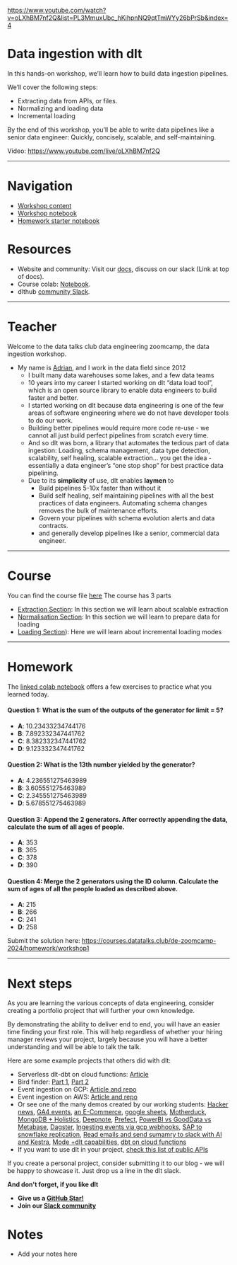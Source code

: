 

https://www.youtube.com/watch?v=oLXhBM7nf2Q&list=PL3MmuxUbc_hKihpnNQ9qtTmWYy26bPrSb&index=4


# Data ingestion with dlt

​In this hands-on workshop, we’ll learn how to build data ingestion pipelines.

​We’ll cover the following steps:

* ​Extracting data from APIs, or files.
* ​Normalizing and loading data
* ​Incremental loading

​By the end of this workshop, you’ll be able to write data pipelines like a senior data engineer: Quickly, concisely, scalable, and self-maintaining.

Video: https://www.youtube.com/live/oLXhBM7nf2Q

--- 

# Navigation

* [Workshop content](dlt_resources/data_ingestion_workshop.md)
* [Workshop notebook](dlt_resources/workshop.ipynb)
* [Homework starter notebook](dlt_resources/homework_starter.ipynb)

# Resources

- Website and community: Visit our [docs](https://dlthub.com/docs/intro), discuss on our slack (Link at top of docs).
- Course colab: [Notebook](https://colab.research.google.com/drive/1kLyD3AL-tYf_HqCXYnA3ZLwHGpzbLmoj#scrollTo=5aPjk0O3S_Ag&forceEdit=true&sandboxMode=true).
- dlthub [community Slack](https://dlthub.com/community).

---

# Teacher

Welcome to the data talks club data engineering zoomcamp, the data ingestion workshop.

- My name is [Adrian](https://www.linkedin.com/in/data-team/), and I work in the data field since 2012
    - I built many data warehouses some lakes, and a few data teams
    - 10 years into my career I started working on dlt “data load tool”, which is an open source library to enable data engineers to build faster and better.
    - I started working on dlt because data engineering is one of the few areas of software engineering where we do not have developer tools to do our work.
    - Building better pipelines would require more code re-use - we cannot all just build perfect pipelines from scratch every time.
    - And so dlt was born, a library that automates the tedious part of data ingestion: Loading, schema management, data type detection, scalability, self healing, scalable extraction… you get the idea - essentially a data engineer’s “one stop shop” for best practice data pipelining.
    - Due to its **simplicity** of use, dlt enables **laymen** to
        - Build pipelines 5-10x faster than without it
        - Build self healing, self maintaining pipelines with all the best practices of data engineers. Automating schema changes removes the bulk of maintenance efforts.
        - Govern your pipelines with schema evolution alerts and data contracts.
        - and generally develop pipelines like a senior, commercial data engineer.

--- 

# Course
You can find the course file [here](./dlt_resources/data_ingestion_workshop.md)
The course has 3 parts
- [Extraction Section](./dlt_resources/data_ingestion_workshop.md#extracting-data): In this section we will learn about scalable extraction
- [Normalisation Section](./dlt_resources/data_ingestion_workshop.md#normalisation): In this section we will learn to prepare data for loading
- [Loading Section](./dlt_resources/data_ingestion_workshop.md#incremental-loading)): Here we will learn about incremental loading modes

---

# Homework

The [linked colab notebook](https://colab.research.google.com/drive/1Te-AT0lfh0GpChg1Rbd0ByEKOHYtWXfm#scrollTo=wLF4iXf-NR7t&forceEdit=true&sandboxMode=true) offers a few exercises to practice what you learned today.


#### Question 1: What is the sum of the outputs of the generator for limit = 5?
- **A**: 10.23433234744176
- **B**: 7.892332347441762
- **C**: 8.382332347441762
- **D**: 9.123332347441762

#### Question 2: What is the 13th number yielded by the generator?
- **A**: 4.236551275463989
- **B**: 3.605551275463989
- **C**: 2.345551275463989
- **D**: 5.678551275463989

#### Question 3: Append the 2 generators. After correctly appending the data, calculate the sum of all ages of people.
- **A**: 353
- **B**: 365
- **C**: 378
- **D**: 390

#### Question 4: Merge the 2 generators using the ID column. Calculate the sum of ages of all the people loaded as described above.
- **A**: 215
- **B**: 266
- **C**: 241
- **D**: 258

Submit the solution here: https://courses.datatalks.club/de-zoomcamp-2024/homework/workshop1

--- 
# Next steps

As you are learning the various concepts of data engineering, 
consider creating a portfolio project that will further your own knowledge.

By demonstrating the ability to deliver end to end, you will have an easier time finding your first role. 
This will help regardless of whether your hiring manager reviews your project, largely because you will have a better 
understanding and will be able to talk the talk.

Here are some example projects that others did with dlt:
- Serverless dlt-dbt on cloud functions: [Article](https://docs.getdbt.com/blog/serverless-dlt-dbt-stack)
- Bird finder: [Part 1](https://publish.obsidian.md/lough-on-data/blogs/bird-finder-via-dlt-i), [Part 2](https://publish.obsidian.md/lough-on-data/blogs/bird-finder-via-dlt-ii)
- Event ingestion on GCP: [Article and repo](https://dlthub.com/docs/blog/streaming-pubsub-json-gcp)
- Event ingestion on AWS: [Article and repo](https://dlthub.com/docs/blog/dlt-aws-taktile-blog)
- Or see one of the many demos created by our working students: [Hacker news](https://dlthub.com/docs/blog/hacker-news-gpt-4-dashboard-demo), 
[GA4 events](https://dlthub.com/docs/blog/ga4-internal-dashboard-demo), 
[an E-Commerce](https://dlthub.com/docs/blog/postgresql-bigquery-metabase-demo), 
[google sheets](https://dlthub.com/docs/blog/google-sheets-to-data-warehouse-pipeline), 
[Motherduck](https://dlthub.com/docs/blog/dlt-motherduck-demo), 
[MongoDB + Holistics](https://dlthub.com/docs/blog/MongoDB-dlt-Holistics), 
[Deepnote](https://dlthub.com/docs/blog/deepnote-women-wellness-violence-tends), 
[Prefect](https://dlthub.com/docs/blog/dlt-prefect),
[PowerBI vs GoodData vs Metabase](https://dlthub.com/docs/blog/semantic-modeling-tools-comparison),
[Dagster](https://dlthub.com/docs/blog/dlt-dagster),
[Ingesting events via gcp webhooks](https://dlthub.com/docs/blog/dlt-webhooks-on-cloud-functions-for-event-capture),
[SAP to snowflake replication](https://dlthub.com/docs/blog/sap-hana-to-snowflake-demo-blog),
[Read emails and send sumamry to slack with AI and Kestra](https://dlthub.com/docs/blog/dlt-kestra-demo-blog),
[Mode +dlt capabilities](https://dlthub.com/docs/blog/dlt-mode-blog),
[dbt on cloud functions](https://dlthub.com/docs/blog/dlt-dbt-runner-on-cloud-functions)
- If you want to use dlt in your project, [check this list of public APIs](https://dlthub.com/docs/blog/practice-api-sources)


If you create a personal project, consider submitting it to our blog - we will be happy to showcase it. Just drop us a line in the dlt slack.



**And don't forget, if you like dlt**
- **Give us a [GitHub Star!](https://github.com/dlt-hub/dlt)**
- **Join our [Slack community](https://dlthub.com/community)**


# Notes

* Add your notes here